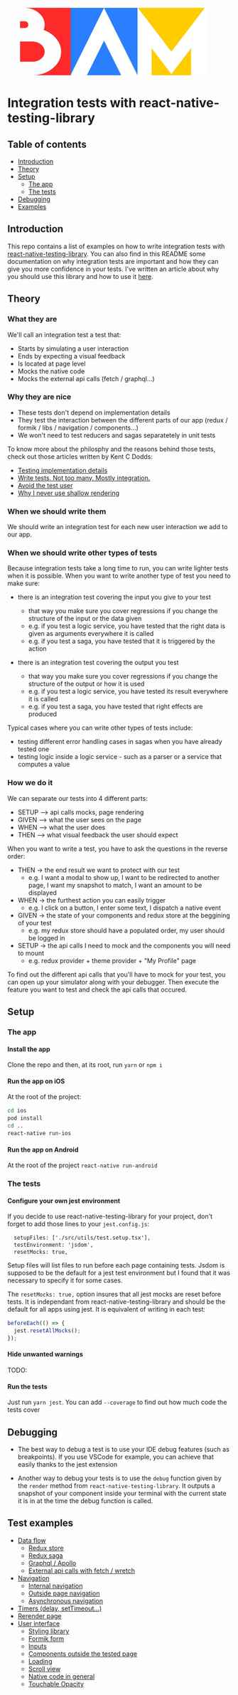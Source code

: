 ![BAM](./logo_BAM.png)

# Integration tests with react-native-testing-library

## Table of contents

- [Introduction](#introduction)
- [Theory](#theory)
- [Setup](#setup)
  - [The app](#the-app)
  - [The tests](#the-tests)
- [Debugging](#debugging)
- [Examples](./src/utils/tests/documentation.md#list-of-examples)

## Introduction

This repo contains a list of examples on how to write integration tests with
[react-native-testing-library](https://github.com/callstack/react-native-testing-library).
You can also find in this README some documentation on why integration tests are important and how they can give you more confidence in your tests.
I've written an article about why you should use this library and how to use it [here](https://blog.bam.tech/developper-news/how-to-test-your-react-native-app).

## Theory

### What they are

We'll call an integration test a test that:

- Starts by simulating a user interaction
- Ends by expecting a visual feedback
- Is located at page level
- Mocks the native code
- Mocks the external api calls (fetch / graphql...)

### Why they are nice

- These tests don't depend on implementation details
- They test the interaction between the different parts of our app (redux / formik / libs / navigation / components...)
- We won't need to test reducers and sagas separatetely in unit tests

To know more about the philosphy and the reasons behind those tests,
check out those articles written by Kent C Dodds:

- [Testing implementation details](https://kentcdodds.com/blog/testing-implementation-details)
- [Write tests. Not too many. Mostly integration.](https://kentcdodds.com/blog/write-tests)
- [Avoid the test user](https://kentcdodds.com/blog/avoid-the-test-user)
- [Why I never use shallow rendering](https://kentcdodds.com/blog/why-i-never-use-shallow-rendering)

### When we should write them

We should write an integration test for each new user interaction we add to our app.

### When we should write other types of tests

Because integration tests take a long time to run, you can write lighter tests when it is possible.
When you want to write another type of test you need to make sure:

- there is an integration test covering the input you give to your test
  - that way you make sure you cover regressions if you change the structure of the input or the data given
  - e.g. if you test a logic service, you have tested that the right data is given as arguments everywhere it is called
  - e.g. if you test a saga, you have tested that it is triggered by the action
- there is an integration test covering the output you test

  - that way you make sure you cover regressions if you change the structure of the output or how it is used
  - e.g. if you test a logic service, you have tested its result everywhere it is called
  - e.g. if you test a saga, you have tested that right effects are produced

Typical cases where you can write other types of tests include:

- testing different error handling cases in sagas when you have already tested one
- testing logic inside a logic service - such as a parser or a service that computes a value

### How we do it

We can separate our tests into 4 different parts:

- SETUP --> api calls mocks, page rendering
- GIVEN --> what the user sees on the page
- WHEN --> what the user does
- THEN --> what visual feedback the user should expect

When you want to write a test, you have to ask the questions in the reverse order:

- THEN -> the end result we want to protect with our test
  - e.g. I want a modal to show up, I want to be redirected to another page, I want my snapshot to match, I want an amount to be displayed
- WHEN -> the furthest action you can easily trigger
  - e.g. I click on a button, I enter some text, I dispatch a native event
- GIVEN -> the state of your components and redux store at the beggining of your test
  - e.g. my redux store should have a populated order, my user should be logged in
- SETUP -> the api calls I need to mock and the components you will need to mount
  - e.g. redux provider + theme provider + "My Profile" page

To find out the different api calls that you'll have to mock for your test, you can open up your simulator along with your debugger. Then execute the feature you want to test and check the api calls that occured.

## Setup

### The app

#### Install the app

Clone the repo and then, at its root, run `yarn` or `npm i`

#### Run the app on iOS

At the root of the project:

```bash
cd ios
pod install
cd ..
react-native run-ios
```

#### Run the app on Android

At the root of the project `react-native run-android`

### The tests

#### Configure your own jest environment

If you decide to use react-native-testing-library for your project, don't forget to add those lines to your `jest.config.js`:

```
  setupFiles: ['./src/utils/test.setup.tsx'],
  testEnvironment: 'jsdom',
  resetMocks: true,
```

Setup files will list files to run before each page containing tests. Jsdom is supposed to be the default for a
jest test environment but I found that it was necessary to specify it for some cases.

The `resetMocks: true,` option insures that all jest mocks are reset before tests.
It is independant from react-native-testing-library and should be the default for all apps using jest. It is equivalent of writing in each test:

```typescript
beforeEach(() => {
  jest.resetAllMocks();
});
```
#### Hide unwanted warnings

TODO:

#### Run the tests

Just run `yarn jest`. You can add `--coverage` to find out how much code the tests cover

## Debugging

- The best way to debug a test is to use your IDE debug features (such as breakpoints). If you use VSCode for example, you can achieve that easily thanks to the jest extension

- Another way to debug your tests is to use the `debug` function given by the `render` method from `react-native-testing-library`. It outputs a snapshot of your component inside your terminal with the current state it is in at the time the debug function is called.

## Test examples

- [Data flow](./src/utils/tests/documentation.md#data-flow)
  - [Redux store](./src/utils/tests/documentation.md#redux-store)
  - [Redux saga](./src/utils/tests/documentation.md#redux-saga)
  - [Graphql / Apollo](./src/utils/tests/documentation.md#graphql-/-apollo)
  - [External api calls with fetch / wretch](./src/utils/tests/documentation.md#external-api-calls-with-fetch-/-wretch)
- [Navigation](./src/utils/tests/documentation.md#navigation)
  - [Internal navigation](./src/utils/tests/documentation.md#internal-navigation)
  - [Outside page navigation](./src/utils/tests/documentation.md#outside-page-navigation)
  - [Asynchronous navigation](./src/utils/tests/documentation.md#asynchronous-navigation)
- [Timers (delay, setTimeout...)](./src/utils/tests/documentation.md#timers)
- [Rerender page](./src/utils/tests/documentation.md#rerender-page)
- [User interface](./src/utils/tests/documentation.md#user-interface)
  - [Styling library](./src/utils/tests/documentation.md#styling-library)
  - [Formik form](./src/utils/tests/documentation.md#formik-form)
  - [Inputs](./src/utils/tests/documentation.md#inputs)
  - [Components outside the tested page](./src/utils/tests/documentation.md#components-outside-the-tested-page)
  - [Loading](./src/utils/tests/documentation.md#loading)
  - [Scroll view](./src/utils/tests/documentation.md#scroll-view)
  - [Native code in general](./src/utils/tests/documentation.md#native-code-in-general)
  - [Touchable Opacity](./src/utils/tests/documentation.md#touchable-opacity)
